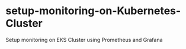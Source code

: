 # setup-monitoring-on-Kubernetes-Cluster
Setup monitoring on EKS Cluster using Prometheus and Grafana
